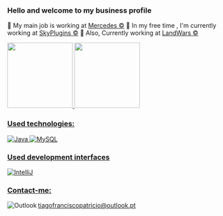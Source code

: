 ### Hello and welcome to my business profile

💼 My main job is working at <a href="https://www.santogal.pt/paginas-de-marca/mercedes/">Mercedes ©</a>
💼 In my free time , I'm currently working at <a href="https://skyplugins.com.br">SkyPlugins ©</a>
💼 Also, Currently working at <a href="https://landwars.com.br">LandWars ©</a>

<div>
  <a href="https://github.com/uauLight">
  <img height="150em" src="https://github-readme-stats.vercel.app/api?username=uauLight&show_icons=true&theme=dracula&include_all_commits=true&count_private=true"/>
  <img height="150em" src="https://github-readme-stats.vercel.app/api/top-langs/?username=uauLight&layout=compact&langs_count=7&theme=dracula"/>
</div>


### Used technologies:

  ![Java](https://img.shields.io/badge/Java-f89820?style=for-the-badge&logo=java&logoColor=white)
  ![MySQL](https://img.shields.io/badge/MySQL-00758F?style=for-the-badge&logo=mysql&logoColor=white)

### Used development interfaces

  ![IntelliJ](https://img.shields.io/badge/IntelliJ-000000?style=for-the-badge&logo=intellij-idea&logoColor=blue)
  
### Contact-me:

  <img align="left" alt="Outlook" target="_blank" src="https://img.shields.io/badge/Gmail-D14836?style=for-the-badge&logo=gmail&logoColor=white"/>
  <string>tiagofranciscopatricio@outlook.pt</string>
